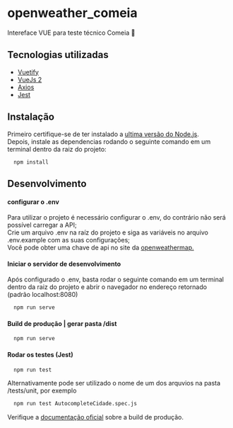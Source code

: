 # openweather_comeia
Intereface VUE para teste técnico Comeia 🐝

## Tecnologias utilizadas
<ul>
  <li>
    <a href="https://v2.vuetifyjs.com/en/">Vuetify</a>
  </li>
  <li>
    <a href="https://v2.vuejs.org/">VueJs 2</a>
  </li>
  <li>
    <a href="https://axios-http.com/ptbr/docs/intro">Axios</a>
  </li>
    <li>
    <a href="https://github.com/jestjs/jest">Jest</a>
  </li>
</ul>

## Instalação

Primeiro certifique-se de ter instalado a [ultima versão do Node.js](https://nodejs.org/en/download).\
Depois, instale as dependencias rodando o seguinte comando em um terminal dentro da raiz do projeto:

```
  npm install
```

## Desenvolvimento
#### configurar o .env
Para utilizar o projeto é necessário configurar o .env, do contrário não será possível carregar a API;\
Crie um arquivo .env na raíz do projeto e siga as variáveis no arquivo .env.example com as suas configurações;\
Você pode obter uma chave de api no site da <a href="https://home.openweathermap.org/api_keys">openweathermap. <a/>


#### Iniciar o servidor de desenvolvimento
Após configurado o .env, basta rodar o seguinte comando em um terminal dentro da raiz do projeto e abrir o navegador no endereço retornado (padrão localhost:8080)
```bash
  npm run serve
```

#### Build de produção | gerar pasta /dist

```bash
  npm run serve
```

#### Rodar os testes (Jest)

```bash
  npm run test
```
 Alternativamente pode ser utilizado o nome de um dos arquvios na pasta /tests/unit, por exemplo
```bash
  npm run test AutocompleteCidade.spec.js
```

Verifique a [documentação oficial](https://nuxt.com/docs/getting-started/deployment) sobre a build de produção.
